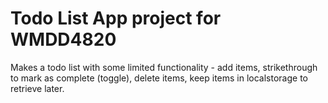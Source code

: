 # Todo List App project for WMDD4820

Makes a todo list with some limited functionality - add items, strikethrough to mark as complete (toggle), delete items, keep items in localstorage to retrieve later.